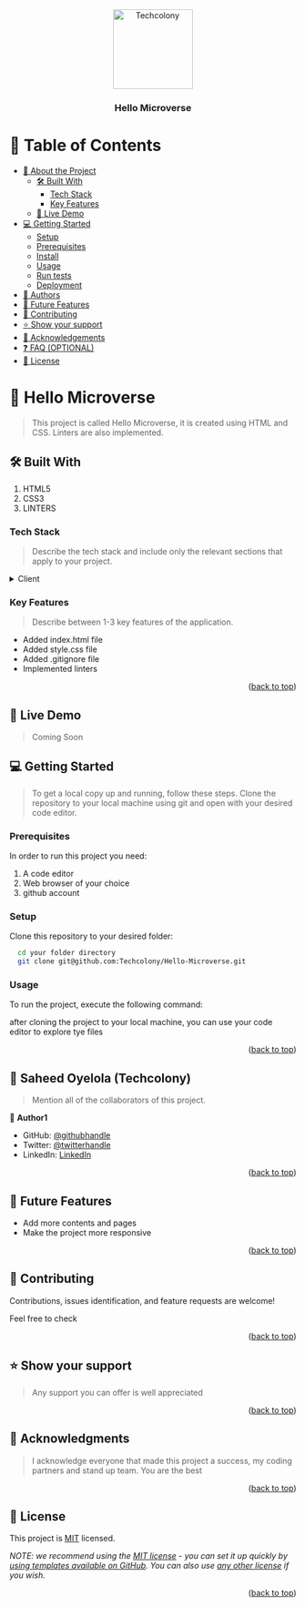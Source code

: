 <div align="center">

  <img src="" alt="Techcolony" width="140"  height="auto" />
  <br/>

  <h3><b>Hello Microverse</b></h3>

</div>

<!-- TABLE OF CONTENTS -->

# 📗 Table of Contents

- [📖 About the Project](#about-project)
  - [🛠 Built With](#built-with)
    - [Tech Stack](#tech-stack)
    - [Key Features](#key-features)
  - [🚀 Live Demo](#live-demo)
- [💻 Getting Started](#getting-started)
  - [Setup](#setup)
  - [Prerequisites](#prerequisites)
  - [Install](#install)
  - [Usage](#usage)
  - [Run tests](#run-tests)
  - [Deployment](#triangular_flag_on_post-deployment)
- [👥 Authors](#authors)
- [🔭 Future Features](#future-features)
- [🤝 Contributing](#contributing)
- [⭐️ Show your support](#support)
- [🙏 Acknowledgements](#acknowledgements)
- [❓ FAQ (OPTIONAL)](#faq)
- [📝 License](#license)

<!-- PROJECT DESCRIPTION -->

# 📖 Hello Microverse <a name="about-project"></a>

> This project is called Hello Microverse, it is created using HTML and CSS. Linters are also implemented.

## 🛠 Built With <a name="built-with"></a>
1. HTML5
2. CSS3
3. LINTERS

### Tech Stack <a name="tech-stack"></a>

> Describe the tech stack and include only the relevant sections that apply to your project.

<details>
  <summary>Client</summary>
  <ul>
    <li><a href="https://html.com/html5/">HTML5</a></li>
    <li><a href="https://www.w3schools.com/css/">CSS3</a></li>
    <li><a href="">LINTERS</a></li>
  </ul>
</details>


<!-- Features -->

### Key Features <a name="key-features"></a>

> Describe between 1-3 key features of the application.

- Added index.html file
- Added style.css file
- Added .gitignore file
- Implemented linters

<p align="right">(<a href="#readme-top">back to top</a>)</p>

<!-- LIVE DEMO -->

## 🚀 Live Demo <a name="live-demo"></a>

> Coming Soon

<!-- GETTING STARTED -->

## 💻 Getting Started <a name="getting-started"></a>

> To get a local copy up and running, follow these steps.
Clone the repository to your local machine using git and open with your desired code editor.

### Prerequisites

In order to run this project you need:
1. A code editor
2. Web browser of your choice
3. github account

### Setup

Clone this repository to your desired folder:


```sh
  cd your folder directory
  git clone git@github.com:Techcolony/Hello-Microverse.git
```


### Usage

To run the project, execute the following command:

after cloning the project to your local machine, you can use your code editor to explore tye files


<p align="right">(<a href="#readme-top">back to top</a>)</p>

<!-- AUTHORS -->

## 👥 Saheed Oyelola (Techcolony) <a name="authors"></a>

> Mention all of the collaborators of this project.

👤 **Author1**

- GitHub: [@githubhandle](https://github.com/Techcolony)
- Twitter: [@twitterhandle](https://twitter.com/chocobee4all)
- LinkedIn: [LinkedIn](https://linkedin.com/in/linkedinhandle)

<p align="right">(<a href="#readme-top">back to top</a>)</p>

<!-- FUTURE FEATURES -->

## 🔭 Future Features <a name="future-features"></a>

> 
- Add more contents and pages
- Make the project more responsive

<p align="right">(<a href="#readme-top">back to top</a>)</p>

<!-- CONTRIBUTING -->

## 🤝 Contributing <a name="contributing"></a>

Contributions, issues identification, and feature requests are welcome!

Feel free to check 

<p align="right">(<a href="#readme-top">back to top</a>)</p>

<!-- SUPPORT -->

## ⭐️ Show your support <a name="support"></a>

> Any support you can offer is well appreciated

<p align="right">(<a href="#readme-top">back to top</a>)</p>

<!-- ACKNOWLEDGEMENTS -->

## 🙏 Acknowledgments <a name="acknowledgements"></a>

> I acknowledge everyone that made this project a success, my coding partners and stand up team. You are the best

<p align="right">(<a href="#readme-top">back to top</a>)</p>

<!-- LICENSE -->

## 📝 License <a name="license"></a>

This project is [MIT](./LICENSE) licensed.

_NOTE: we recommend using the [MIT license](https://choosealicense.com/licenses/mit/) - you can set it up quickly by [using templates available on GitHub](https://docs.github.com/en/communities/setting-up-your-project-for-healthy-contributions/adding-a-license-to-a-repository). You can also use [any other license](https://choosealicense.com/licenses/) if you wish._

<p align="right">(<a href="#readme-top">back to top</a>)</p>